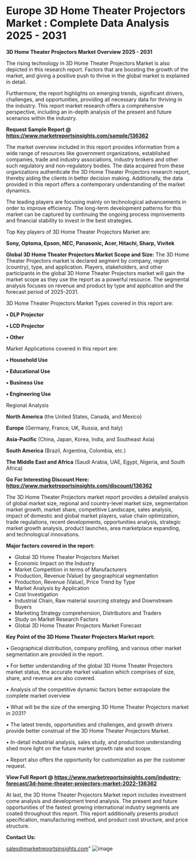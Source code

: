 # Europe 3D Home Theater Projectors Market : Complete Data Analysis 2025 - 2031

<Strong> 3D Home Theater Projectors Market Overview 2025 - 2031</strong>

The rising technology in 3D Home Theater Projectors Market is also depicted in this research report. Factors that are boosting the growth of the market, and giving a positive push to thrive in the global market is explained in detail.

Furthermore, the report highlights on emerging trends, significant drivers, challenges, and opportunities, providing all necessary data for thriving in the industry. This report market research offers a comprehensive perspective, including an in-depth analysis of the present and future scenarios within the industry.

<strong>Request Sample Report @ <a href=https://www.marketreportsinsights.com/sample/136362>https://www.marketreportsinsights.com/sample/136362</a></strong>

The market overview included in this report provides information from a wide range of resources like government organizations, established companies, trade and industry associations, industry brokers and other such regulatory and non-regulatory bodies. The data acquired from these organizations authenticate the 3D Home Theater Projectors research report, thereby aiding the clients in better decision making. Additionally, the data provided in this report offers a contemporary understanding of the market dynamics.

The leading players are focusing mainly on technological advancements in order to improve efficiency. The long-term development patterns for this market can be captured by continuing the ongoing process improvements and financial stability to invest in the best strategies.

Top Key players of 3D Home Theater Projectors Market are:

<strong>Sony, Optoma, Epson, NEC, Panasonic, Acer, Hitachi, Sharp, Vivitek</strong>

<strong><b>Global 3D Home Theater Projectors Market Scope and Size:</b></strong>
The 3D Home Theater Projectors market is declared segment by company, region (country), type, and application. Players, stakeholders, and other participants in the global 3D Home Theater Projectors market will gain the market scope as they use the report as a powerful resource. The segmental analysis focuses on revenue and product by type and application and the forecast period of 2025-2031.

3D Home Theater Projectors Market Types covered in this report are:

<strong>• DLP Projector

• LCD Projector

• Other</strong>

Market Applications covered in this report are:

<strong>• Household Use

• Educational Use

• Business Use

• Engineering Use</strong> 

Regional Analysis

<strong>North America</strong> (the United States, Canada, and Mexico)

<strong>Europe</strong> (Germany, France, UK, Russia, and Italy)

<strong>Asia-Pacific</strong> (China, Japan, Korea, India, and Southeast Asia)

<strong>South America</strong> (Brazil, Argentina, Colombia, etc.)

<strong>The Middle East and Africa</strong> (Saudi Arabia, UAE, Egypt, Nigeria, and South Africa)

<strong>Go For Interesting Discount Here: <a href=https://www.marketreportsinsights.com/discount/136362>https://www.marketreportsinsights.com/discount/136362</a></strong>

The 3D Home Theater Projectors market report provides a detailed analysis of global market size, regional and country-level market size, segmentation market growth, market share, competitive Landscape, sales analysis, impact of domestic and global market players, value chain optimization, trade regulations, recent developments, opportunities analysis, strategic market growth analysis, product launches, area marketplace expanding, and technological innovations.

<strong><b>Major factors covered in the report:</b></strong>
<ul>
  <li>Global 3D Home Theater Projectors Market </li>
  <li>Economic Impact on the Industry</li>
  <li>Market Competition in terms of Manufacturers</li>
  <li>Production, Revenue (Value) by geographical segmentation</li>
  <li>Production, Revenue (Value), Price Trend by Type</li>
  <li>Market Analysis by Application</li>
  <li>Cost Investigation</li>
  <li>Industrial Chain, Raw material sourcing strategy and Downstream Buyers</li>
  <li>Marketing Strategy comprehension, Distributors and Traders</li>
  <li>Study on Market Research Factors</li>
  <li>Global 3D Home Theater Projectors Market Forecast</li>
</ul>

<strong><b>Key Point of the 3D Home Theater Projectors Market report:</b></strong>

• Geographical distribution, company profiling, and various other market segmentation are provided in the report.

• For better understanding of the global 3D Home Theater Projectors market status, the accurate market valuation which comprises of size, share, and revenue are also covered.

• Analysis of the competitive dynamic factors better extrapolate the complete market overview

• What will be the size of the emerging 3D Home Theater Projectors market in 2031?

• The latest trends, opportunities and challenges, and growth drivers provide better construal of the 3D Home Theater Projectors Market.

• In-detail industrial analysis, sales study, and production understanding shed more light on the future market growth rate and scope.

• Report also offers the opportunity for customization as per the customer request.

<strong><b>View Full Report @ <a href=https://www.marketreportsinsights.com/industry-forecast/3d-home-theater-projectors-market-2022-136362>https://www.marketreportsinsights.com/industry-forecast/3d-home-theater-projectors-market-2022-136362</a></b></strong>


At last, the 3D Home Theater Projectors Market report includes investment come analysis and development trend analysis. The present and future opportunities of the fastest growing international industry segments are coated throughout this report. This report additionally presents product specification, manufacturing method, and product cost structure, and price structure.

<strong>Contact Us:</strong>

sales@marketreportsinsights.com"
![image](https://github.com/user-attachments/assets/c09d9a46-3227-45d1-8401-fc4470c92b9e)
